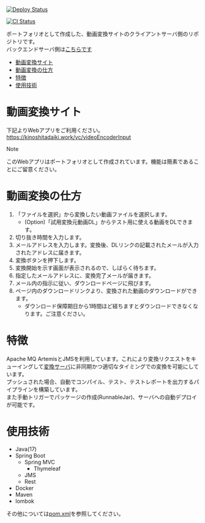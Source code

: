 [![Deploy Status](https://github.com/kinoshita-daiki/videoConverterClient/actions/workflows/deploy.yml/badge.svg)](https://github.com/kinoshita-daiki/videoConverterClient/actions?query=workflow%3ADeploy)

[![CI Status](https://github.com/kinoshita-daiki/videoConverterClient/actions/workflows/buildAndTest.yml/badge.svg)](https://github.com/kinoshita-daiki/videoConverterClient/actions?query=workflow%3AMyPipeline)

ポートフォリオとして作成した、動画変換サイトのクライアントサーバ側のリポジトリです。<br>
バックエンドサーバ側は[こちらです](https://github.com/kinoshita-daiki/videoConverter)

- [動画変換サイト](#動画変換サイト)
- [動画変換の仕方](#動画変換の仕方)
- [特徴](#特徴)
- [使用技術](#使用技術)

# 動画変換サイト
下記よりWebアプリをご利用ください。<br>
https://kinoshitadaiki.work/vc/videoEncoderInput

> [!NOTE]
> このWebアプリはポートフォリオとして作成されています。機能は簡素であることにご留意ください。

# 動画変換の仕方
1. 「ファイルを選択」から変換したい動画ファイルを選択します。
	- (Option)「試用変換元動画DL」からテスト用に使える動画をDLできます。
1. 切り抜き時間を入力します。
1. メールアドレスを入力します。変換後、DLリンクの記載されたメールが入力されたアドレスに届きます。
1. 変換ボタンを押下します。
1. 変換開始を示す画面が表示されるので、しばらく待ちます。
1. 指定したメールアドレスに、変換完了メールが届きます。
1. メール内の指示に従い、ダウンロードページに飛びます。
1. ページ内のダウンロードリンクより、変換された動画のダウンロードができます。
	- ダウンロード保障期日から1時間ほど経ちますとダウンロードできなくなります。ご注意ください。

# 特徴
Apache MQ ArtemisとJMSを利用しています。これにより変換リクエストをキューイングして[変換サーバ](https://github.com/kinoshita-daiki/videoConverter)に非同期かつ適切なタイミングでの変換を可能にしています。<br>
プッシュされた場合、自動でコンパイル、テスト、テストレポートを出力するパイプラインを構築しています。<br>
また手動トリガーでパッケージの作成(RunnableJar)、サーバへの自動デプロイが可能です。

# 使用技術
- Java(17)
- Spring Boot
	- Spring MVC
		- Thymeleaf
	- JMS
	- Rest
- Docker
- Maven
- lombok

その他については[pom.xml](https://github.com/kinoshita-daiki/videoConverterClient/blob/master/pom.xml)を参照してください。